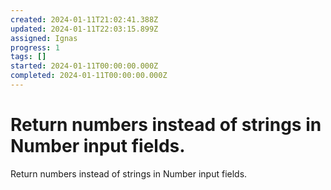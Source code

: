 ```yaml
---
created: 2024-01-11T21:02:41.388Z
updated: 2024-01-11T22:03:15.899Z
assigned: Ignas
progress: 1
tags: []
started: 2024-01-11T00:00:00.000Z
completed: 2024-01-11T00:00:00.000Z
---
```


# Return numbers instead of strings in Number input fields.

Return numbers instead of strings in Number input fields.
